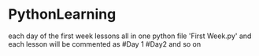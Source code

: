 # PythonLearning
each day of the first week lessons all in one python file  'First Week.py' and each lesson will be commented as #Day 1 #Day2 and so on
